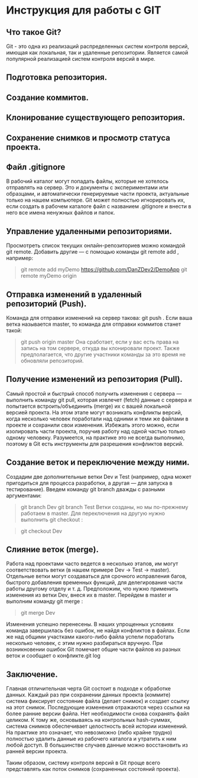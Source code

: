 # Инструкция для работы с GIT

## Что такое Git?
Git - это одна из реализаций распределенных систем контроля версий, имющая как локальная, так и удаленные репозитории. Является самой популярной реализацией систем контроля версий в мире. 

## Подготовка репозитория.

## Создание коммитов. 

## Клонирование существующего репозитория.

## Сохранение снимков и просмотр статуса проекта.

## Файл .gitignore

В рабочий каталог могут попадать файлы, которые не хотелось отправлять на сервер. Это и документы с экспериментами или образцами, и автоматически генерируемые части проекта, актуальные только на нашем компьютере. Git может полностью игнорировать их, если создать в рабочем каталоге файл с названием .gitignore и внести в него все имена ненужных файлов и папок.

## Управление удаленными репозиториями.

Просмотреть список текущих онлайн-репозиториев можно командой git remote. Добавить другие — с помощью команды git remote add <shortname> <url>, например:


>git remote add myDemo https://github.com/DanZDev2/DemoApp
>git remote
myDemo
origin

## Отправка изменений в удаленный репозиторий (Push).

Команда для отправки изменений на сервер такова: git push <remote-name> <branch-name>. Если ваша ветка называется master, то команда для отправки коммитов станет такой:

> git push origin master
Она сработает, если у вас есть права на запись на том сервере, откуда вы клонировали проект. Также предполагается, что другие участники команды за это время не обновляли репозиторий.

## Получение изменений из репозитория (Pull).

Самый простой и быстрый способ получить изменения с сервера — выполнить команду git pull, которая извлечет (fetch) данные с сервера и попытается встроить/объединить (merge) их с вашей локальной версией проекта. На этом этапе могут возникать конфликты версий, когда несколько человек поработали над одними и теми же файлами в проекте и сохранили свои изменения. Избежать этого можно, если изолировать части проекта, поручив работу над одной частью только одному человеку. Разумеется, на практике это не всегда выполнимо, поэтому в Git есть инструменты для разрешения конфликтов версий. 

## Создание веток и переключение между ними.

Создадим две дополнительные ветки Dev и Test (например, одна может пригодиться для процесса разработки, а другая — для запуска в тестирование). Введем команду git branch <branch-name> дважды с разными аргументами: 

>git branch Dev
>git branch Test
Ветки созданы, но мы по-прежнему работаем в master. Для переключения на другую нужно выполнить git checkout <branch-name>:

>git checkout Dev

## Слияние веток (merge).

Работа над проектами часто ведется в несколько этапов, им могут соответствовать ветки (в нашем примере Dev → Test → master). Отдельные ветки могут создаваться для срочного исправления багов, быстрого добавления временных функций, для делегирования части работы другому отделу и т. д. Предположим, что нужно применить изменения из ветки Dev, внеся их в master. Перейдем в master и выполним команду git merge <source-branch>:

>git merge Dev

Изменения успешно перенесены. В наших упрощенных условиях команда завершилась без ошибок, не найдя конфликтов в файлах. Если же над общими участками какого-либо файла успели поработать несколько человек, с этим нужно разбираться вручную. При возникновении ошибок Git помечает общие части файлов из разных веток и сообщает о конфликте.git log

## Заключение.

Главная отличительная черта Git состоит в подходе к обработке данных. Каждый раз при сохранении данных проекта (коммите) система фиксирует состояние файла (делает снимок) и создает ссылку на этот снимок. Последующие изменения отражаются через ссылки на более ранние версии файла. Нет необходимости снова сохранять файл целиком. К тому же, основываясь на контрольных hash-суммах, система снимков обеспечивает целостность всей истории изменений. На практике это означает, что невозможно (либо крайне трудно) полностью удалить данные из рабочего каталога и утратить к ним любой доступ. В большинстве случаев данные можно восстановить из ранней версии проекта.

Таким образом, систему контроля версий в Git проще всего представлять как поток снимков (сохраненных состояний проекта).

